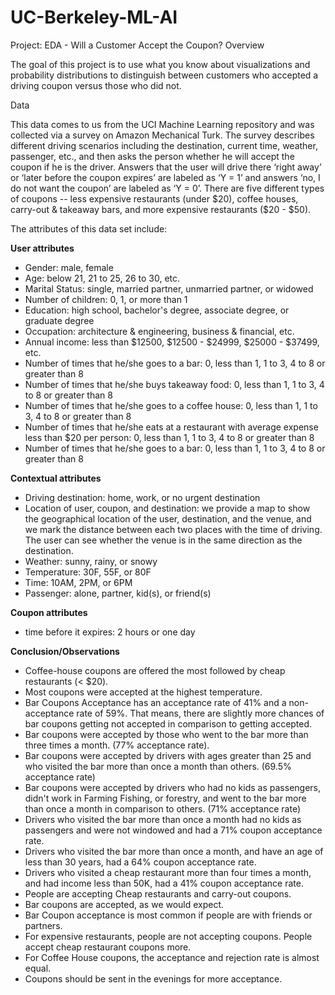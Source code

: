 # UC-Berkeley-ML-AI


Project: EDA - Will a Customer Accept the Coupon?
Overview

The goal of this project is to use what you know about visualizations and probability distributions to distinguish between customers who accepted a driving coupon versus those who did not.

Data

This data comes to us from the UCI Machine Learning repository and was collected via a survey on Amazon Mechanical Turk. The survey describes different driving scenarios including the destination, current time, weather, passenger, etc., and then asks the person whether he will accept the coupon if he is the driver. Answers that the user will drive there ‘right away’ or ‘later before the coupon expires’ are labeled as ‘Y = 1’ and answers ‘no, I do not want the coupon’ are labeled as ‘Y = 0’. There are five different types of coupons -- less expensive restaurants (under \$20), coffee houses, carry-out & takeaway bars, and more expensive restaurants (\$20 - \$50).

The attributes of this data set include:

**User attributes**
- Gender: male, female
- Age: below 21, 21 to 25, 26 to 30, etc.
- Marital Status: single, married partner, unmarried partner, or widowed
- Number of children: 0, 1, or more than 1
- Education: high school, bachelor's degree, associate degree, or graduate degree
- Occupation: architecture & engineering, business & financial, etc.
- Annual income: less than \$12500, \$12500 - \$24999, \$25000 - \$37499, etc.
- Number of times that he/she goes to a bar: 0, less than 1, 1 to 3, 4 to 8 or greater than 8
- Number of times that he/she buys takeaway food: 0, less than 1, 1 to 3, 4 to 8 or greater than 8
- Number of times that he/she goes to a coffee house: 0, less than 1, 1 to 3, 4 to 8 or greater than 8
- Number of times that he/she eats at a restaurant with average expense less than \$20 per person: 0, less than 1, 1 to 3, 4 to 8 or greater than 8
- Number of times that he/she goes to a bar: 0, less than 1, 1 to 3, 4 to 8 or greater than 8

**Contextual attributes**
- Driving destination: home, work, or no urgent destination
- Location of user, coupon, and destination: we provide a map to show the geographical location of the user, destination, and the venue, and we mark the distance between each two places with the time of driving. The user can see whether the venue is in the same direction as the destination.
- Weather: sunny, rainy, or snowy
- Temperature: 30F, 55F, or 80F
- Time: 10AM, 2PM, or 6PM
- Passenger: alone, partner, kid(s), or friend(s)

**Coupon attributes**
- time before it expires: 2 hours or one day

**Conclusion/Observations**
- Coffee-house coupons are offered the most followed by cheap restaurants (< $20).
- Most coupons were accepted at the highest temperature.
- Bar Coupons Acceptance has an acceptance rate of 41% and a non-acceptance rate of 59%. That means, there are slightly more chances of bar coupons getting not accepted in comparison to getting accepted.
- Bar coupons were accepted by those who went to the bar more than three times a month. (77% acceptance rate).
- Bar coupons were accepted by drivers with ages greater than 25 and who visited the bar more than once a month than others. (69.5% acceptance rate)
- Bar coupons were accepted by drivers who had no kids as passengers, didn't work in Farming Fishing, or forestry, and went to the bar more than once a month in comparison to others. (71% acceptance rate)
- Drivers who visited the bar more than once a month had no kids as passengers and were not windowed and had a 71% coupon acceptance rate.
- Drivers who visited the bar more than once a month, and have an age of less than 30 years, had a 64% coupon acceptance rate.
- Drivers who visited a cheap restaurant more than four times a month, and had income less than 50K, had a 41% coupon acceptance rate.
- People are accepting Cheap restaurants and carry-out coupons.
- Bar coupons are accepted, as we would expect.
- Bar Coupon acceptance is most common if people are with friends or partners.
- For expensive restaurants, people are not accepting coupons. People accept cheap restaurant coupons more.
- For Coffee House coupons, the acceptance and rejection rate is almost equal.
- Coupons should be sent in the evenings for more acceptance.
